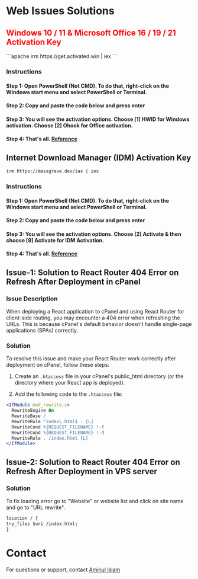 # Web Issues Solutions

<h2 style="color:red;">Windows 10 / 11 & Microsoft Office 16 / 19 / 21 Activation Key</h2>
```apache
irm https://get.activated.win | iex
```

### Instructions
#### Step 1: Open PowerShell (Not CMD). To do that, right-click on the Windows start menu and select PowerShell or Terminal.
#### Step 2: Copy and paste the code below and press enter
#### Step 3: You will see the activation options. Choose [1] HWID for Windows activation. Choose [2] Ohook for Office activation.
#### Step 4: That's all. [Reference](https://massgrave.dev/)

## Internet Download Manager (IDM) Activation Key
```apache
irm https://massgrave.dev/ias | iex
```

### Instructions
#### Step 1: Open PowerShell (Not CMD). To do that, right-click on the Windows start menu and select PowerShell or Terminal.
#### Step 2: Copy and paste the code below and press enter
#### Step 3: You will see the activation options. Choose [2] Activate & then choose [9] Activate for IDM Activation.
#### Step 4: That's all. [Reference](https://massgrave.dev/)

## Issue-1: Solution to React Router 404 Error on Refresh After Deployment in cPanel

### Issue Description

When deploying a React application to cPanel and using React Router for client-side routing, you may encounter a 404 error when refreshing the URLs. This is because cPanel's default behavior doesn't handle single-page applications (SPAs) correctly.

### Solution

To resolve this issue and make your React Router work correctly after deployment on cPanel, follow these steps:

1. Create an `.htaccess` file in your cPanel's public_html directory (or the directory where your React app is deployed).

2. Add the following code to the `.htaccess` file:

```apache
<IfModule mod_rewrite.c>
  RewriteEngine On
  RewriteBase /
  RewriteRule ^index\.html$ - [L]
  RewriteCond %{REQUEST_FILENAME} !-f
  RewriteCond %{REQUEST_FILENAME} !-d
  RewriteRule . /index.html [L]
</IfModule>
```

## Issue-2: Solution to React Router 404 Error on Refresh After Deployment in VPS server

### Solution

To fix loading error go to "Website" or website list and click on site name and go to "URL rewrite".

```apache
location / {
try_files $uri /index.html;
}
```

# Contact

For questions or support, contact [Aminul Islam](https://aminulislamemon.com/)
